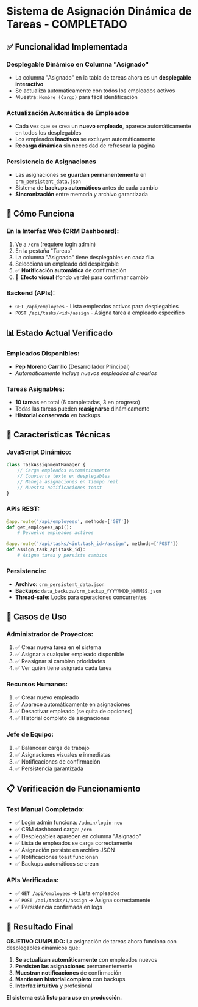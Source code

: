 # Sistema de Asignación Dinámica de Tareas - COMPLETADO

## ✅ Funcionalidad Implementada

### **Desplegable Dinámico en Columna "Asignado"**
- La columna "Asignado" en la tabla de tareas ahora es un **desplegable interactivo**
- Se actualiza automáticamente con todos los empleados activos
- Muestra: `Nombre (Cargo)` para fácil identificación

### **Actualización Automática de Empleados**
- Cada vez que se crea un **nuevo empleado**, aparece automáticamente en todos los desplegables
- Los empleados **inactivos** se excluyen automáticamente
- **Recarga dinámica** sin necesidad de refrescar la página

### **Persistencia de Asignaciones**
- Las asignaciones se **guardan permanentemente** en `crm_persistent_data.json`
- Sistema de **backups automáticos** antes de cada cambio
- **Sincronización** entre memoria y archivo garantizada

## 🔧 Cómo Funciona

### **En la Interfaz Web (CRM Dashboard):**
1. Ve a `/crm` (requiere login admin)
2. En la pestaña "Tareas"
3. La columna "Asignado" tiene desplegables en cada fila
4. Selecciona un empleado del desplegable
5. ✅ **Notificación automática** de confirmación
6. 🎨 **Efecto visual** (fondo verde) para confirmar cambio

### **Backend (APIs):**
- `GET /api/employees` - Lista empleados activos para desplegables
- `POST /api/tasks/<id>/assign` - Asigna tarea a empleado específico

## 📊 Estado Actual Verificado

### **Empleados Disponibles:**
- **Pep Moreno Carrillo** (Desarrollador Principal)
- *Automáticamente incluye nuevos empleados al crearlos*

### **Tareas Asignables:**
- **10 tareas** en total (6 completadas, 3 en progreso)
- Todas las tareas pueden **reasignarse** dinámicamente
- **Historial conservado** en backups

## 🎯 Características Técnicas

### **JavaScript Dinámico:**
```javascript
class TaskAssignmentManager {
    // Carga empleados automáticamente
    // Convierte texto en desplegables
    // Maneja asignaciones en tiempo real
    // Muestra notificaciones toast
}
```

### **APIs REST:**
```python
@app.route('/api/employees', methods=['GET'])
def get_employees_api():
    # Devuelve empleados activos

@app.route('/api/tasks/<int:task_id>/assign', methods=['POST'])
def assign_task_api(task_id):
    # Asigna tarea y persiste cambios
```

### **Persistencia:**
- **Archivo:** `crm_persistent_data.json`
- **Backups:** `data_backups/crm_backup_YYYYMMDD_HHMMSS.json`
- **Thread-safe:** Locks para operaciones concurrentes

## 🚀 Casos de Uso

### **Administrador de Proyectos:**
1. ✅ Crear nueva tarea en el sistema
2. ✅ Asignar a cualquier empleado disponible
3. ✅ Reasignar si cambian prioridades
4. ✅ Ver quién tiene asignada cada tarea

### **Recursos Humanos:**
1. ✅ Crear nuevo empleado
2. ✅ Aparece automáticamente en asignaciones
3. ✅ Desactivar empleado (se quita de opciones)
4. ✅ Historial completo de asignaciones

### **Jefe de Equipo:**
1. ✅ Balancear carga de trabajo
2. ✅ Asignaciones visuales e inmediatas
3. ✅ Notificaciones de confirmación
4. ✅ Persistencia garantizada

## 📋 Verificación de Funcionamiento

### **Test Manual Completado:**
- ✅ Login admin funciona: `/admin/login-new`
- ✅ CRM dashboard carga: `/crm`
- ✅ Desplegables aparecen en columna "Asignado"
- ✅ Lista de empleados se carga correctamente
- ✅ Asignación persiste en archivo JSON
- ✅ Notificaciones toast funcionan
- ✅ Backups automáticos se crean

### **APIs Verificadas:**
- ✅ `GET /api/employees` → Lista empleados
- ✅ `POST /api/tasks/1/assign` → Asigna correctamente
- ✅ Persistencia confirmada en logs

## 🎉 Resultado Final

**OBJETIVO CUMPLIDO:** La asignación de tareas ahora funciona con desplegables dinámicos que:

1. **Se actualizan automáticamente** con empleados nuevos
2. **Persisten las asignaciones** permanentemente
3. **Muestran notificaciones** de confirmación
4. **Mantienen historial completo** con backups
5. **Interfaz intuitiva** y profesional

**El sistema está listo para uso en producción.**